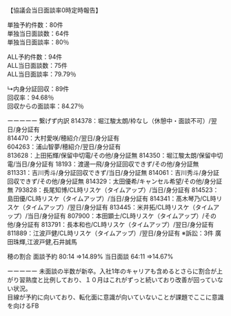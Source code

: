 【協議会当日面談率0時定時報告】  

単独予約件数：80件  
単独当日面談数：64件  
単独当日面談率：80％  

ALL予約件数：94件  
ALL当日面談数：75件  
ALL当日面談率：79.79％  

↳内身分証回収：89件  
回収率：94.68％  
回収からの面談率：84.27％  

ーーーーー
繋げず内訳
814378：堀江駿太朗/枠なし（休憩中・面談不可）/翌日/身分証有  
814470：大村愛咲/穂紹介/翌日/身分証有  
604263：浦山智夢/穂紹介/翌日/身分証有  
813628：上田拓輝/保留中切電/その他/身分証無
814350：堀江駿太朗/保留中切電/当日/身分証有
18193：渡邊一飛/身分証回収できず/その他/身分証無
811331：吉川秀斗/身分証回収できず/当日/身分証無
814061：吉川秀斗/身分証回収できず/その他/身分証無
814329：太田優希/キャンセル希望/その他/身分証無
793828：長尾知博/CL時リスケ（タイムアップ）/当日/身分証有
814523：島田優/CL時リスケ（タイムアップ）/当日/身分証有
814341：髙木琴乃/CL時リスケ（タイムアップ）/翌日/身分証有
813445：米井拓/CL時リスケ（タイムアップ）/当日/身分証有
807900：本田顕士/CL時リスケ（タイムアップ）/その他/身分証有
813791：長本和也/CL時リスケ（タイムアップ）/翌日/身分証有
811889：江波戸健/CL時リスケ（タイムアップ）/翌日/身分証有
※訴訟：3件 廣田珠輝,江波戸健,石井誠馬

穂の割合
面談予約
80:14 ⇒14.89%
当日面談
64:11 ⇒14.67%

ーーーーー
未面談の半数が新卒。入社1年のキャリアも含めるとさらに割合が上がり習熟度と比例しており、１０月はこれがずっと続いており改善が回っていない状況。  
目線が予約に向いており、転化面に意識が向いていないことが課題でここに意識を向けるFB